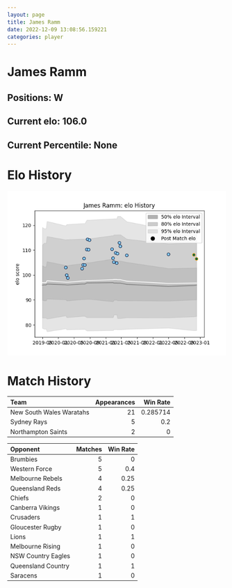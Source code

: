 ```yaml
---  
layout: page  
title: James Ramm  
date: 2022-12-09 13:08:56.159221  
categories: player  
---
```

# James Ramm

## Positions: W

## Current elo: 106.0

## Current Percentile: None

# Elo History


![elo history](history_JamesRamm.png)
# Match History


| Team                     |   Appearances |   Win Rate |
|:-------------------------|--------------:|-----------:|
| New South Wales Waratahs |            21 |   0.285714 |
| Sydney Rays              |             5 |   0.2      |
| Northampton Saints       |             2 |   0        |

| Opponent           |   Matches |   Win Rate |
|:-------------------|----------:|-----------:|
| Brumbies           |         5 |       0    |
| Western Force      |         5 |       0.4  |
| Melbourne Rebels   |         4 |       0.25 |
| Queensland Reds    |         4 |       0.25 |
| Chiefs             |         2 |       0    |
| Canberra Vikings   |         1 |       0    |
| Crusaders          |         1 |       1    |
| Gloucester Rugby   |         1 |       0    |
| Lions              |         1 |       1    |
| Melbourne Rising   |         1 |       0    |
| NSW Country Eagles |         1 |       0    |
| Queensland Country |         1 |       1    |
| Saracens           |         1 |       0    |